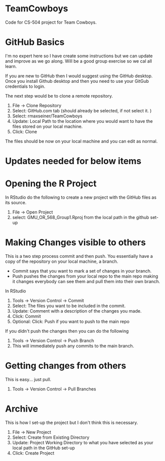 # TeamCowboys
Code for CS-504 project for Team Cowboys.

# GitHub Basics
I'm no expert here so I have create some instructions but we can update and improve as we go along.  Will be a good group exercise so we cal all learn. 

If you are new to GitHub then I would suggest using the GitHub desktop.  Once you install Github desktop and then you need to use your GitGub credentials to login.

The next step would be to clone a remote repository. 
1. File -> Clone Repository
2. Select: GitHub.com tab (should already be selected, if not select it. )
3. Select: rmaxseiner/TeamCowboys
4. Update: Local Path to the location where you would want to have the files stored on your local machine. 
5. Click: Clone

The files should be now on your local machine and you can edit as normal. 

# Updates needed for below items

# Opening the R Project
In RStudio do the following to create a new project with the GitHub files as its source. 
1. File -> Open Project 
2. select: GMU_OR_568_Group1.Rproj from the local path in the github set-up

# Making Changes visible to others
This is a two step process commit and then push. You essentially have a copy of the repository on your local machine, a branch.  
- Commit says that you want to mark a set of changes in your branch. 
- Push pushes the changes from your local repo to the main repo making it changes everybody can see them and pull them into their own branch.

In RStudio
1. Tools -> Version Control -> Commit
2. Select: The files you want to be included in the commit. 
3. Update: Comment with a description of the changes you made. 
4. Click: Commit 
5. Optional: Click: Push if you want to push to the main repo

If you didn't push the changes then you can do the following 
1. Tools -> Version Control -> Push Branch 
2. This will immediately push any commits to the main branch.

# Getting changes from others
This is easy... just pull.  
1. Tools -> Version Control -> Pull Branches

# Archive
This is how I set-up the project but I don't think this is necessary. 
1. File -> New Project
2. Select: Create from Existing Directory
3. Update: Project Working Directory to what you have selected as your local path in the GitHub set-up
4. Click: Create Project




